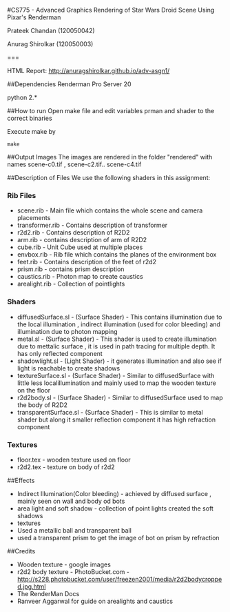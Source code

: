 #CS775 - Advanced Graphics
Rendering of Star Wars Droid Scene Using Pixar's Renderman

Prateek Chandan (120050042)

Anurag Shirolkar (120050003)

===

HTML Report: http://anuragshirolkar.github.io/adv-asgn1/

##Dependencies
Renderman Pro Server 20

python 2.\*

##How to run
Open make file and edit variables prman and shader to the correct binaries

Execute make by 

	make


##Output Images
The images are rendered in the folder "rendered" with names scene-c0.tif , scene-c2.tif.. scene-c4.tif

##Description of Files
We use the following shaders in this assignment:
### Rib Files
* scene.rib - Main file which contains the whole scene and camera placements
* transformer.rib - Contains description of transformer
* r2d2.rib - Contains description of R2D2
* arm.rib - contains description of arm of R2D2
* cube.rib - Unit Cube used at multiple places
* envbox.rib - Rib file which contains the planes of the environment box
* feet.rib - Contains description of the feet of r2d2
* prism.rib - contains prism description
* caustics.rib - Photon map to create caustics
* arealight.rib - Collection of pointlights

### Shaders
* diffusedSurface.sl - (Surface Shader) - This contains illumination due to the local illumination , indirect illumination (used for color bleeding) and illumination due to photon mapping
* metal.sl - (Surface Shader) - This shader is used to create illumination due to mettalic surface , it is used in path tracing for multiple depth. It has only reflected component
* shadowlight.sl - (Light Shader) - it generates illumination and also see if light is reachable to create shadows
* textureSurface.sl - (Surface Shader) - Similar to diffusedSurface with little less localillumination and mainly used to map the wooden texture on the floor
* r2d2body.sl - (Surface Shader) - Similar to diffusedSurface  used to map the body of R2D2
* transparentSurface.sl -  (Surface Shader) - This is similar to metal shader but along it smaller reflection component it has high refraction component

### Textures
* floor.tex - wooden texture used on floor
* r2d2.tex - texture on body of r2d2



##Effects
* Indirect Illumination(Color bleeding) - achieved by diffused surface , mainly seen on wall and body od bots
* area light and soft shadow - collection of point lights created the soft shadows 
* textures
* Used a metallic ball and transparent ball
* used a transparent prism to get the image of bot on prism by refraction

##Credits
* Wooden texture - google images 
* r2d2 body texture - PhotoBucket.com - http://s228.photobucket.com/user/freezen2001/media/r2d2bodycropped.jpg.html
* The RenderMan Docs
* Ranveer Aggarwal for guide on arealights and caustics

